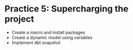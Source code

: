 # Practice 5: Supercharging the project
- Create a macro and install packages
- Create a dynamic model using variables
- Implement dbt snapshot
